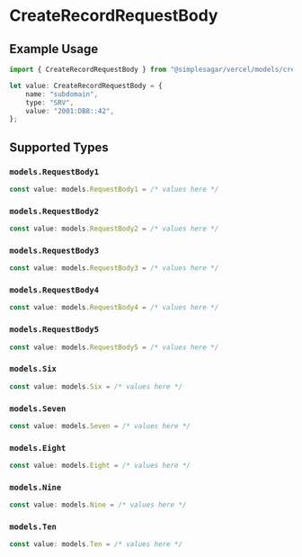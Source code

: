 # CreateRecordRequestBody

## Example Usage

```typescript
import { CreateRecordRequestBody } from "@simplesagar/vercel/models/createrecordop.js";

let value: CreateRecordRequestBody = {
    name: "subdomain",
    type: "SRV",
    value: "2001:DB8::42",
};
```

## Supported Types

### `models.RequestBody1`

```typescript
const value: models.RequestBody1 = /* values here */
```

### `models.RequestBody2`

```typescript
const value: models.RequestBody2 = /* values here */
```

### `models.RequestBody3`

```typescript
const value: models.RequestBody3 = /* values here */
```

### `models.RequestBody4`

```typescript
const value: models.RequestBody4 = /* values here */
```

### `models.RequestBody5`

```typescript
const value: models.RequestBody5 = /* values here */
```

### `models.Six`

```typescript
const value: models.Six = /* values here */
```

### `models.Seven`

```typescript
const value: models.Seven = /* values here */
```

### `models.Eight`

```typescript
const value: models.Eight = /* values here */
```

### `models.Nine`

```typescript
const value: models.Nine = /* values here */
```

### `models.Ten`

```typescript
const value: models.Ten = /* values here */
```

